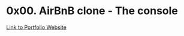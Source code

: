 # **0x00. AirBnB clone - The console**
[Link to Portfolio Website](https://gaganpreetkaurkalsi.netlify.app/)
